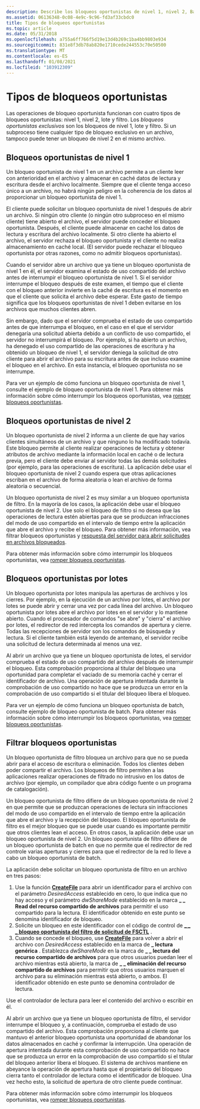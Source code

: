 ```yaml
---
description: Describe los bloqueos oportunistas de nivel 1, nivel 2, Batch y Filter.
ms.assetid: 06136348-0c08-4e9c-9c96-fd3af33cbdc0
title: Tipos de bloqueos oportunistas
ms.topic: article
ms.date: 05/31/2018
ms.openlocfilehash: a755a6ff766f5d19e13d4b269c1ba4bb9803e934
ms.sourcegitcommit: 831e8f3db78ab820e1710cede244553c70e50500
ms.translationtype: MT
ms.contentlocale: es-ES
ms.lasthandoff: 01/08/2021
ms.locfileid: "103912309"
---
```

# <a name="types-of-opportunistic-locks"></a>Tipos de bloqueos oportunistas

Las operaciones de bloqueo oportunista funcionan con cuatro tipos de bloqueos oportunistas: nivel 1, nivel 2, lote y filtro. Los *bloqueos oportunistas exclusivos* son los bloqueos de nivel 1, lote y filtro. Si un subproceso tiene cualquier tipo de bloqueo exclusivo en un archivo, tampoco puede tener un bloqueo de nivel 2 en el mismo archivo.

## <a name="level-1-opportunistic-locks"></a>Bloqueos oportunistas de nivel 1

Un bloqueo oportunista de nivel 1 en un archivo permite a un cliente leer con anterioridad en el archivo y almacenar en caché datos de lectura y escritura desde el archivo localmente. Siempre que el cliente tenga acceso único a un archivo, no habrá ningún peligro en la coherencia de los datos al proporcionar un bloqueo oportunista de nivel 1.

El cliente puede solicitar un bloqueo oportunista de nivel 1 después de abrir un archivo. Si ningún otro cliente (o ningún otro subproceso en el mismo cliente) tiene abierto el archivo, el servidor puede conceder el bloqueo oportunista. Después, el cliente puede almacenar en caché los datos de lectura y escritura del archivo localmente. Si otro cliente ha abierto el archivo, el servidor rechaza el bloqueo oportunista y el cliente no realiza almacenamiento en caché local. (El servidor puede rechazar el bloqueo oportunista por otras razones, como no admitir bloqueos oportunistas).

Cuando el servidor abre un archivo que ya tiene un bloqueo oportunista de nivel 1 en él, el servidor examina el estado de uso compartido del archivo antes de interrumpir el bloqueo oportunista de nivel 1. Si el servidor interrumpe el bloqueo después de este examen, el tiempo que el cliente con el bloqueo anterior invierte en la caché de escritura es el momento en que el cliente que solicita el archivo debe esperar. Este gasto de tiempo significa que los bloqueos oportunistas de nivel 1 deben evitarse en los archivos que muchos clientes abren.

Sin embargo, dado que el servidor comprueba el estado de uso compartido antes de que interrumpa el bloqueo, en el caso en el que el servidor denegaría una solicitud abierta debido a un conflicto de uso compartido, el servidor no interrumpirá el bloqueo. Por ejemplo, si ha abierto un archivo, ha denegado el uso compartido de las operaciones de escritura y ha obtenido un bloqueo de nivel 1, el servidor deniega la solicitud de otro cliente para abrir el archivo para su escritura antes de que incluso examine el bloqueo en el archivo. En esta instancia, el bloqueo oportunista no se interrumpe.

Para ver un ejemplo de cómo funciona un bloqueo oportunista de nivel 1, consulte el ejemplo de bloqueo oportunista de nivel 1. Para obtener más información sobre cómo interrumpir los bloqueos oportunistas, vea [romper bloqueos oportunistas](breaking-opportunistic-locks.md).

## <a name="level-2-opportunistic-locks"></a>Bloqueos oportunistas de nivel 2

Un bloqueo oportunista de nivel 2 informa a un cliente de que hay varios clientes simultáneos de un archivo y que ninguno lo ha modificado todavía. Este bloqueo permite al cliente realizar operaciones de lectura y obtener atributos de archivo mediante la información local en caché o de lectura previa, pero el cliente debe enviar al servidor todas las demás solicitudes (por ejemplo, para las operaciones de escritura). La aplicación debe usar el bloqueo oportunista de nivel 2 cuando espera que otras aplicaciones escriban en el archivo de forma aleatoria o lean el archivo de forma aleatoria o secuencial.

Un bloqueo oportunista de nivel 2 es muy similar a un bloqueo oportunista de filtro. En la mayoría de los casos, la aplicación debe usar el bloqueo oportunista de nivel 2. Use solo el bloqueo de filtro si no desea que las operaciones de lectura estén abiertas para que se produzcan infracciones del modo de uso compartido en el intervalo de tiempo entre la aplicación que abre el archivo y recibe el bloqueo. Para obtener más información, vea filtrar bloqueos oportunistas y [respuesta del servidor para abrir solicitudes en archivos bloqueados](server-response-to-open-requests-on-locked-files.md).

Para obtener más información sobre cómo interrumpir los bloqueos oportunistas, vea [romper bloqueos oportunistas](breaking-opportunistic-locks.md).

## <a name="batch-opportunistic-locks"></a>Bloqueos oportunistas por lotes

Un bloqueo oportunista por lotes manipula las aperturas de archivos y los cierres. Por ejemplo, en la ejecución de un archivo por lotes, el archivo por lotes se puede abrir y cerrar una vez por cada línea del archivo. Un bloqueo oportunista por lotes abre el archivo por lotes en el servidor y lo mantiene abierto. Cuando el procesador de comandos "se abre" y "cierra" el archivo por lotes, el redirector de red intercepta los comandos de apertura y cierre. Todas las recepciones de servidor son los comandos de búsqueda y lectura. Si el cliente también está leyendo de antemano, el servidor recibe una solicitud de lectura determinada al menos una vez.

Al abrir un archivo que ya tiene un bloqueo oportunista de lotes, el servidor comprueba el estado de uso compartido del archivo después de interrumpir el bloqueo. Esta comprobación proporciona al titular del bloqueo una oportunidad para completar el vaciado de su memoria caché y cerrar el identificador de archivo. Una operación de apertura intentada durante la comprobación de uso compartido no hace que se produzca un error en la comprobación de uso compartido si el titular del bloqueo libera el bloqueo.

Para ver un ejemplo de cómo funciona un bloqueo oportunista de batch, consulte ejemplo de bloqueo oportunista de batch. Para obtener más información sobre cómo interrumpir los bloqueos oportunistas, vea [romper bloqueos oportunistas](breaking-opportunistic-locks.md).

## <a name="filter-opportunistic-locks"></a>Filtrar bloqueos oportunistas

Un bloqueo oportunista de filtro bloquea un archivo para que no se pueda abrir para el acceso de escritura o eliminación. Todos los clientes deben poder compartir el archivo. Los bloqueos de filtro permiten a las aplicaciones realizar operaciones de filtrado no intrusivo en los datos de archivo (por ejemplo, un compilador que abra código fuente o un programa de catalogación).

Un bloqueo oportunista de filtro difiere de un bloqueo oportunista de nivel 2 en que permite que se produzcan operaciones de lectura sin infracciones del modo de uso compartido en el intervalo de tiempo entre la aplicación que abre el archivo y la recepción del bloqueo. El bloqueo oportunista de filtro es el mejor bloqueo que se puede usar cuando es importante permitir que otros clientes lean el acceso. En otros casos, la aplicación debe usar un bloqueo oportunista de nivel 2. Un bloqueo oportunista de filtro difiere de un bloqueo oportunista de batch en que no permite que el redirector de red controle varias aperturas y cierres para que el redirector de la red lo lleve a cabo un bloqueo oportunista de batch.

La aplicación debe solicitar un bloqueo oportunista de filtro en un archivo en tres pasos:

1.  Use la función [**CreateFile**](/windows/desktop/api/FileAPI/nf-fileapi-createfilea) para abrir un identificador para el archivo con el parámetro *DesiredAccess* establecido en cero, lo que indica que no hay acceso y el parámetro *dwShareMode* establecido en la marca **\_ \_ Read del recurso compartido de archivos** para permitir el uso compartido para la lectura. El identificador obtenido en este punto se denomina identificador de bloqueo.
2.  Solicite un bloqueo en este identificador con el código de control de [**\_ \_ \_ bloqueo oportunista del filtro de solicitud de FSCTL**](/windows/win32/api/winioctl/ni-winioctl-fsctl_request_filter_oplock) .
3.  Cuando se concede el bloqueo, use [**CreateFile**](/windows/desktop/api/FileAPI/nf-fileapi-createfilea) para volver a abrir el archivo con *DesiredAccess* establecido en la marca de **\_ lectura genérica** . Establezca *dwShareMode* en la marca de **\_ \_ lectura del recurso compartido de archivos** para que otros usuarios puedan leer el archivo mientras está abierto, la marca de **\_ \_ eliminación del recurso compartido de archivos** para permitir que otros usuarios marquen el archivo para su eliminación mientras está abierto, o ambos. El identificador obtenido en este punto se denomina controlador de lectura.

Use el controlador de lectura para leer el contenido del archivo o escribir en él.

Al abrir un archivo que ya tiene un bloqueo oportunista de filtro, el servidor interrumpe el bloqueo y, a continuación, comprueba el estado de uso compartido del archivo. Esta comprobación proporciona al cliente que mantuvo el anterior bloqueo oportunista una oportunidad de abandonar los datos almacenados en caché y confirmar la interrupción. Una operación de apertura intentada durante esta comprobación de uso compartido no hace que se produzca un error en la comprobación de uso compartido si el titular del bloqueo anterior libera el bloqueo. El sistema de archivos mantiene en abeyance la operación de apertura hasta que el propietario del bloqueo cierra tanto el controlador de lectura como el identificador de bloqueo. Una vez hecho esto, la solicitud de apertura de otro cliente puede continuar.

Para obtener más información sobre cómo interrumpir los bloqueos oportunistas, vea [romper bloqueos oportunistas](breaking-opportunistic-locks.md).

 

 
